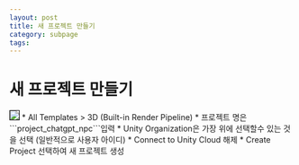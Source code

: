 ```yaml
---
layout: post
title: 새 프로젝트 만들기
category: subpage
tags: 
---
```


# 새 프로젝트 만들기
<img style='border:solid 1px black;' src="https://image.onethelab.com/resized/1717317536.jpg" />
* All Templates > 3D (Built-in Render Pipeline)
* 프로젝트 명은 ```project_chatgpt_npc```입력
* Unity Organization은 가장 위에 선택할수 있는 것을 선택 (일반적으로 사용자 아이디)
* Connect to Unity Cloud 해제
* Create Project 선택하여 새 프로젝트 생성